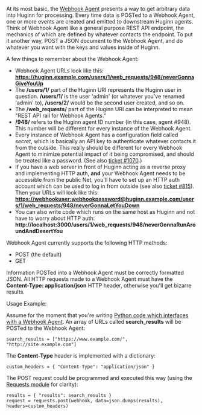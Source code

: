 At its most basic, the [Webhook Agent](https://github.com/cantino/huginn/blob/master/app/models/agents/webhook_agent.rb) presents a way to get arbitrary data into Huginn for processing.  Every time data is POSTed to a Webhook Agent, one or more events are created and emitted to downstream Huginn agents.  Think of Webhook Agent like a general purpose REST API endpoint, the mechanics of which are defined by whatever contacts the endpoint.  To put it another way, POST a JSON document to the Webhook Agent, and do whatever you want with the keys and values inside of Huginn.

A few things to remember about the Webhook Agent:
* Webhook Agent URLs look like this: **https://huginn.example.com/users/1/web_requests/948/neverGonnaGiveYouUp**
* The **/users/1/** part of the Huginn URI represents the Huginn user in question.  **/users/1/** is the user 'admin' (or whatever you've renamed 'admin' to), **/users/2/** would be the second user created, and so on.
* The **/web_requests/** part of the Huginn URI can be interpreted to mean "REST API rail for Webhook Agents."
* **/948/** refers to the Huginn agent ID number (in this case, agent #948).  This number will be different for every instance of the Webhook Agent.
* Every instance of Webhook Agent has a configuration field called _secret_, which is basically an API key to authenticate whatever contacts it from the outside.  This really should be different for every Webhook Agent to minimize potential impact of it being compromised, and should be treated like a password.  (See also <a href="https://github.com/cantino/huginn/issues/1070">ticket #1070</a>.)
* If you have a web server in front of Huginn acting as a reverse proxy and implementing HTTP auth, **and** your Webhook Agent needs to be accessible from the public Net, you'll have to set up an HTTP auth account which can be used to log in from outside (see also <a href="https://github.com/cantino/huginn/issues/815">ticket #815</a>).  Then your URLs will look like this: **[https://webhookuser:webhookpassword@huginn.example.com/users/1/web_requests/948/neverGonnaLetYouDown](https://webhookuser:webhookpassword@huginn.example.com/users/1/web_requests/948/neverGonnaLetYouDown)**
* You can also write code which runs on the same host as Huginn and not have to worry about HTTP auth: **http://localhost:3000/users/1/web_requests/948/neverGonnaRunAroundAndDesertYou**

Webhook Agent currently supports the following HTTP methods:
* POST (the default)
* GET

Information POSTed into a Webhook Agent must be correctly formatted JSON.  All HTTP requests made to a Webhook Agent must have the **Content-Type: application/json** HTTP header, otherwise you'll get bizarre results.

Usage Example:

Assume for the moment that you're writing [Python code which interfaces with a Webhook Agent](https://github.com/virtadpt/exocortex-halo/tree/master/web_search_bot).  An array of URLs called **search_results** will be POSTed to the Webhook Agent:

    search_results = ["https://www.example.com/", "http://site.example.com"]

The **Content-Type** header is implemented with a dictionary:

    custom_headers = { "Content-Type": "application/json" }

The POST request could be programmed and executed this way (using the [Requests module](http://docs.python-requests.org/en/latest/) for clarity):

    results = { "results": search_results }
    request = requests.post(webhook, data=json.dumps(results), headers=custom_headers)